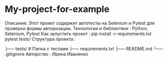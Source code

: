 # My-project-for-example
Описание: Этот проект содержит автотесты на Selenium и Pytest для проверки формы авторизации.
Технологии и библиотеки : Python, Selenium, Pytest
Как запустить проект :
pip install -r requirements.txt
pytest tests/
Структура проекта :

├── tests/          # Папка с тестами
├── requirements.txt
├── README.md
 └── .gitignore
Авторство : Ирина Иваненко
